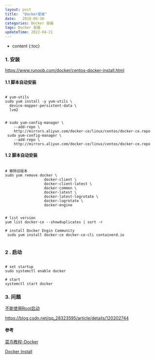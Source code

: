 ```yaml
---
layout: post
title:  "Docker安装"
date:   2018-09-30 
categories: Docker 容器
tags: Docker 容器 
updateTime: 2022-04-21
---
```


* content
{:toc}
### 1. 安装

https://www.runoob.com/docker/centos-docker-install.html 

#### 1.1 脚本自动安装
```shell

# yum-utils
sudo yum install -y yum-utils \
  device-mapper-persistent-data \
  lvm2
  

# sudo yum-config-manager \
    --add-repo \
    http://mirrors.aliyun.com/docker-ce/linux/centos/docker-ce.repo
 sudo yum-config-manager \
    --add-repo \
    http://mirrors.aliyun.com/docker-ce/linux/centos/docker-ce.repo
```

#### 1.2 脚本自动安装

```shell

# 移除旧版本
sudo yum remove docker \
                  docker-client \
                  docker-client-latest \
                  docker-common \
                  docker-latest \
                  docker-latest-logrotate \
                  docker-logrotate \
                  docker-engine

```

```shell

# list version
yum list docker-ce --showduplicates | sort -r

# install Docker Engin Community
 sudo yum install docker-ce docker-ce-cli containerd.io
 
```

### 2 . 启动

```shell

# set startup 
sudo systemctl enable docker

# start
systemctl start docker

```

### 3.  问题

[不能使用Root启动](https://docs.docker.com/engine/security/rootless/)

https://blog.csdn.net/qq_28323595/article/details/120202744 




#### 参考

[菜鸟教程-Docker](https://www.runoob.com/docker/centos-docker-install.html)

[Docker Install](https://www.cnblogs.com/ymls/p/15549820.html)